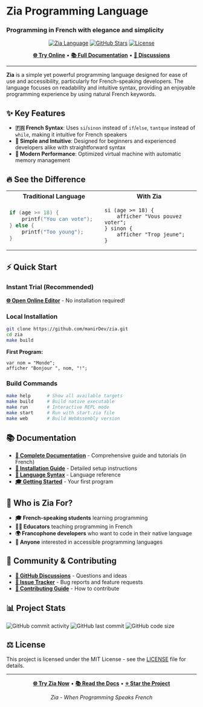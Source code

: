# Zia Programming Language
### Programming in French with elegance and simplicity

<div align="center">

[![Zia Language](https://img.shields.io/badge/Zia-French%20Programming-blue?style=for-the-badge)](https://manirdev.github.io/zia/zia_docs/)
[![GitHub Stars](https://img.shields.io/github/stars/manirDev/zia?style=for-the-badge)](https://github.com/manirDev/zia/stargazers)
[![License](https://img.shields.io/github/license/manirDev/zia?style=for-the-badge)](LICENSE)

**[🌐 Try Online](https://manirdev.github.io/zia/build_wasm/)** • **[📚 Full Documentation](https://manirdev.github.io/zia/zia_docs/)** • **[💬 Discussions](https://github.com/manirDev/zia/discussions)**

</div>

---

**Zia** is a simple yet powerful programming language designed for ease of use and accessibility, particularly for French-speaking developers. The language focuses on readability and intuitive syntax, providing an enjoyable programming experience by using natural French keywords.

## ✨ Key Features

- **🇫🇷 French Syntax**: Uses `si`/`sinon` instead of `if`/`else`, `tantque` instead of `while`, making it intuitive for French speakers
- **🎯 Simple and Intuitive**: Designed for beginners and experienced developers alike with straightforward syntax
- **🚀 Modern Performance**: Optimized virtual machine with automatic memory management

## 🔥 See the Difference

<table>
<tr>
<th width="50%">Traditional Language</th>
<th width="50%">With Zia</th>
</tr>
<tr>
<td>

```c
if (age >= 18) {
    printf("You can vote");
} else {
    printf("Too young");
}
```

</td>
<td>

```zia
si (age >= 18) {
    afficher "Vous pouvez voter";
} sinon {
    afficher "Trop jeune";
}
```

</td>
</tr>
</table>

## ⚡ Quick Start

### Instant Trial (Recommended)
**[🌐 Open Online Editor](https://manirdev.github.io/zia/build_wasm/)** - No installation required!

### Local Installation
```bash
git clone https://github.com/manirDev/zia.git
cd zia
make build
```

**First Program:**
```zia
var nom = "Monde";
afficher "Bonjour ", nom, "!";
```

### Build Commands
```bash
make help      # Show all available targets
make build     # Build native executable  
make run       # Interactive REPL mode
make start     # Run with start.zia file
make web       # Build WebAssembly version
```

## 📚 Documentation

- **[📖 Complete Documentation](https://manirdev.github.io/zia/zia_docs/)** - Comprehensive guide and tutorials (in French)
- **[🚀 Installation Guide](https://manirdev.github.io/zia/zia_docs/installation.html)** - Detailed setup instructions
- **[📝 Language Syntax](https://manirdev.github.io/zia/zia_docs/syntax.html)** - Language reference
- **[🎓 Getting Started](https://manirdev.github.io/zia/zia_docs/first-step.html)** - Your first program

## 🎯 Who is Zia For?

- **🎓 French-speaking students** learning programming
- **👨‍🏫 Educators** teaching programming in French
- **🌍 Francophone developers** who want to code in their native language
- **🤝 Anyone** interested in accessible programming languages

## 🤝 Community & Contributing

- **[💬 GitHub Discussions](https://github.com/manirDev/zia/discussions)** - Questions and ideas
- **[🐛 Issue Tracker](https://github.com/manirDev/zia/issues)** - Bug reports and feature requests
- **[🔧 Contributing Guide](https://manirdev.github.io/zia/zia_docs/contributing/)** - How to contribute

## 📊 Project Stats

![GitHub commit activity](https://img.shields.io/github/commit-activity/m/manirDev/zia)
![GitHub last commit](https://img.shields.io/github/last-commit/manirDev/zia)
![GitHub code size](https://img.shields.io/github/languages/code-size/manirDev/zia)

## ⚖️ License

This project is licensed under the MIT License - see the [LICENSE](LICENSE) file for details.

---

<div align="center">

**[🌐 Try Zia Now](https://manirdev.github.io/zia/build_wasm/)** • **[📚 Read the Docs](https://manirdev.github.io/zia/zia_docs/)** • **[⭐ Star the Project](https://github.com/manirDev/zia)**

*Zia - When Programming Speaks French*

</div>
